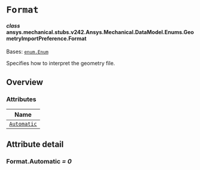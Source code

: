 # `Format`



#### *class* ansys.mechanical.stubs.v242.Ansys.Mechanical.DataModel.Enums.GeometryImportPreference.Format

Bases: [`enum.Enum`](https://docs.python.org/3/library/enum.html#enum.Enum)

Specifies how to interpret the geometry file.

<!-- !! processed by numpydoc !! -->

<a id="overview"></a>

## Overview

### Attributes

| Name |
| ------------------------------------ |
| [`Automatic`](#Format.Automatic) |

<a id="attribute-detail"></a>

## Attribute detail

<a id="Format.Automatic"></a>

### Format.Automatic *= 0*


